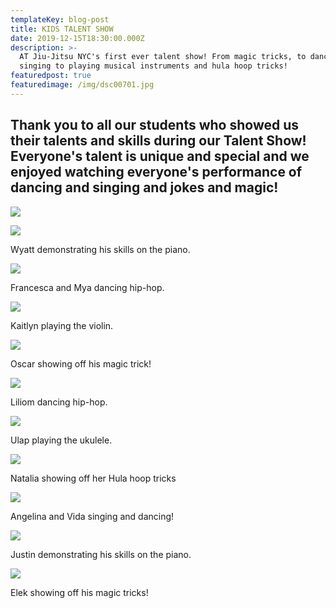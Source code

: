 ```yaml
---
templateKey: blog-post
title: KIDS TALENT SHOW
date: 2019-12-15T18:30:00.000Z
description: >-
  AT Jiu-Jitsu NYC's first ever talent show! From magic tricks, to dancing and
  singing to playing musical instruments and hula hoop tricks! 
featuredpost: true
featuredimage: /img/dsc00701.jpg
---
```

## Thank you to all our students who showed us their talents and skills during our Talent Show! Everyone's talent is unique and special and we enjoyed watching everyone's performance of dancing and singing and jokes and magic! 

![](/img/dsc00939.jpg)

![](/img/dsc00739.jpg)

Wyatt demonstrating his skills on the piano.

![](/img/dsc00850.jpg)

Francesca and Mya dancing hip-hop.

![](/img/dsc00819.jpg)

Kaitlyn playing the violin.

![](/img/dsc00808.jpg)

Oscar showing off his magic trick! 

![](/img/dsc00847.jpg)

Liliom dancing hip-hop.

![](/img/dsc00803.jpg)

Ulap playing the ukulele.

![](/img/dsc00786.jpg)

Natalia showing off her Hula hoop tricks

![](/img/dsc00764.jpg)

Angelina and Vida singing and dancing! 

![](/img/dsc00752.jpg)

Justin demonstrating his skills on the piano.

![](/img/dsc00701.jpg)

Elek showing off his magic tricks!
